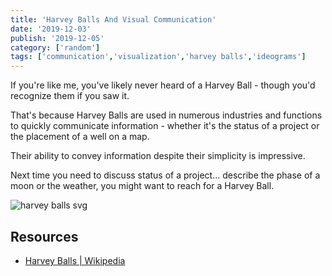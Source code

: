 ```yaml
---
title: 'Harvey Balls And Visual Communication'
date: '2019-12-03'
publish: '2019-12-05'
category: ['random']
tags: ['communication','visualization','harvey balls','ideograms']
---
```


If you're like me, you've likely never heard of a Harvey Ball - though you'd recognize them if you saw it.

That's because Harvey Balls are used in numerous industries and functions to quickly communicate information - whether it's the status of a project or the placement of a well on a map.

Their ability to convey information despite their simplicity is impressive.

Next time you need to discuss status of a project... describe the phase of a moon or the weather, you might want to reach for a Harvey Ball.

![harvey balls svg](https://upload.wikimedia.org/wikipedia/commons/thumb/6/65/Harveyballs.v2.svg/1280px-Harveyballs.v2.svg.png)

## Resources
- [Harvey Balls | Wikipedia](https://en.wikipedia.org/wiki/Harvey_balls)
